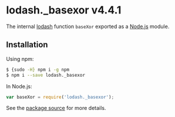 # lodash._basexor v4.4.1

The internal [lodash](https://lodash.com/) function `baseXor` exported as a [Node.js](https://nodejs.org/) module.

## Installation

Using npm:
```bash
$ {sudo -H} npm i -g npm
$ npm i --save lodash._basexor
```

In Node.js:
```js
var baseXor = require('lodash._basexor');
```

See the [package source](https://github.com/lodash/lodash/blob/4.4.1-npm-packages/lodash._basexor) for more details.
